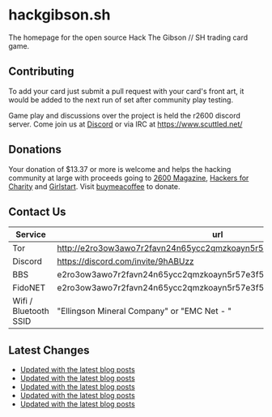 # hackgibson.sh
The homepage for the open source Hack The Gibson // SH trading card game.


## Contributing

To add your card just submit a pull request with your card's front art, it would be added to the next run of set after community play testing.

Game play and discussions over the project is held the r2600 discord server. Come join us at [Discord](https://discord.com/invite/9hABUzz) or via IRC at https://www.scuttled.net/


## Donations

Your donation of $13.37 or more is welcome and helps the hacking community at large with proceeds going to [2600 Magazine](https://2600.com/), [Hackers for Charity](https://hackersforcharity.org) and [Girlstart](https://girlstart.org).  Visit [buymeacoffee](https://www.buymeacoffee.com/hackgibson.sh) to donate.


## Contact Us

Service | url
-|-
Tor | http://e2ro3ow3awo7r2favn24n65ycc2qmzkoayn5r57e3f56nvjwdcgg32ad.onion
Discord | https://discord.com/invite/9hABUzz
BBS | e2ro3ow3awo7r2favn24n65ycc2qmzkoayn5r57e3f56nvjwdcgg32ad.onion:23
FidoNET | e2ro3ow3awo7r2favn24n65ycc2qmzkoayn5r57e3f56nvjwdcgg32ad.onion:24554
Wifi / Bluetooth SSID | "Ellingson Mineral Company" or "EMC Net - <fidonet address>"

## Latest Changes
<!-- BLOG-POST-LIST:START -->
- [Updated with the latest blog posts](https://github.com/DFW2600/hackgibson.sh/commit/5fd0385ffa499f5bde36ce4cb27e01c65a7dc5a6)
- [Updated with the latest blog posts](https://github.com/DFW2600/hackgibson.sh/commit/e1b34c89ebda0d53e5eeeb20abaca4f37d96c452)
- [Updated with the latest blog posts](https://github.com/DFW2600/hackgibson.sh/commit/8f11e15affd1b9c9dc4aff19a0fa0c80affd8ba1)
- [Updated with the latest blog posts](https://github.com/DFW2600/hackgibson.sh/commit/2758b4efaa8ff479a9beb13da60b4457e2dabea9)
- [Updated with the latest blog posts](https://github.com/DFW2600/hackgibson.sh/commit/a4e4f92756d3174b02c4e38fb37f720cffc2ebf2)
<!-- BLOG-POST-LIST:END -->
